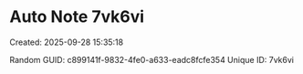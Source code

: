 ﻿# Auto Note 7vk6vi
Created: 2025-09-28 15:35:18

Random GUID: c899141f-9832-4fe0-a633-eadc8fcfe354
Unique ID: 7vk6vi
